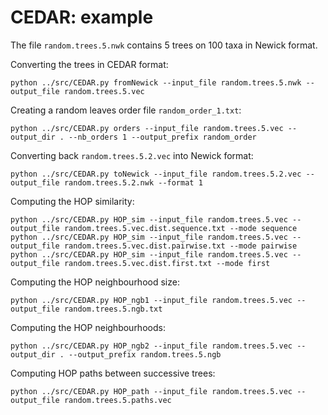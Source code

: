 # CEDAR: example

The file `random.trees.5.nwk` contains 5 trees on 100 taxa in Newick format.

Converting the trees in CEDAR format:
```
python ../src/CEDAR.py fromNewick --input_file random.trees.5.nwk --output_file random.trees.5.vec
```

Creating a random leaves order file `random_order_1.txt`:
```
python ../src/CEDAR.py orders --input_file random.trees.5.vec --output_dir . --nb_orders 1 --output_prefix random_order
```

Converting back `random.trees.5.2.vec` into Newick format:
```
python ../src/CEDAR.py toNewick --input_file random.trees.5.2.vec --output_file random.trees.5.2.nwk --format 1
```

Computing the HOP similarity:
```
python ../src/CEDAR.py HOP_sim --input_file random.trees.5.vec --output_file random.trees.5.vec.dist.sequence.txt --mode sequence
python ../src/CEDAR.py HOP_sim --input_file random.trees.5.vec --output_file random.trees.5.vec.dist.pairwise.txt --mode pairwise
python ../src/CEDAR.py HOP_sim --input_file random.trees.5.vec --output_file random.trees.5.vec.dist.first.txt --mode first
```

Computing the HOP neighbourhood size:
```
python ../src/CEDAR.py HOP_ngb1 --input_file random.trees.5.vec --output_file random.trees.5.ngb.txt
```

Computing the HOP neighbourhoods:
```
python ../src/CEDAR.py HOP_ngb2 --input_file random.trees.5.vec --output_dir . --output_prefix random.trees.5.ngb
```

Computing HOP paths between successive trees:
```
python ../src/CEDAR.py HOP_path --input_file random.trees.5.vec --output_file random.trees.5.paths.vec
```